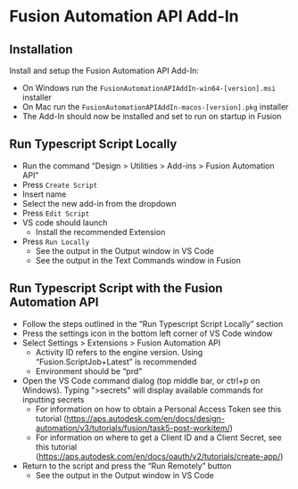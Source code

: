 # Fusion Automation API Add-In

## Installation

Install and setup the Fusion Automation API Add-In:

* On Windows run the `FusionAutomationAPIAddIn-win64-[version].msi` installer
* On Mac run the `FusionAutomationAPIAddIn-macos-[version].pkg` installer
* The Add-In should now be installed and set to run on startup in Fusion

## Run Typescript Script Locally

* Run the command “Design > Utilities > Add-ins > Fusion Automation API”
* Press `Create Script`
* Insert name
* Select the new add-in from the dropdown
* Press `Edit Script`
* VS code should launch
  * Install the recommended Extension
* Press `Run Locally`
  * See the output in the Output window in VS Code
  * See the output in the Text Commands window in Fusion

## Run Typescript Script with the Fusion Automation API

* Follow the steps outlined in the “Run Typescript Script Locally” section
* Press the settings icon in the bottom left corner of VS Code window
* Select Settings > Extensions > Fusion Automation API
  * Activity ID refers to the engine version. Using “Fusion.ScriptJob+Latest” is recommended
  * Environment should be “prd”
* Open the VS Code command dialog (top middle bar, or ctrl+p on Windows). Typing ">secrets" will display available commands for inputting secrets
  * For information on how to obtain a Personal Access Token see this tutorial (<https://aps.autodesk.com/en/docs/design-automation/v3/tutorials/fusion/task5-post-workitem/>)
  * For information on where to get a Client ID and a Client Secret, see this tutorial (<https://aps.autodesk.com/en/docs/oauth/v2/tutorials/create-app/>)
* Return to the script and press the “Run Remotely” button
  * See the output in the Output window in VS Code
